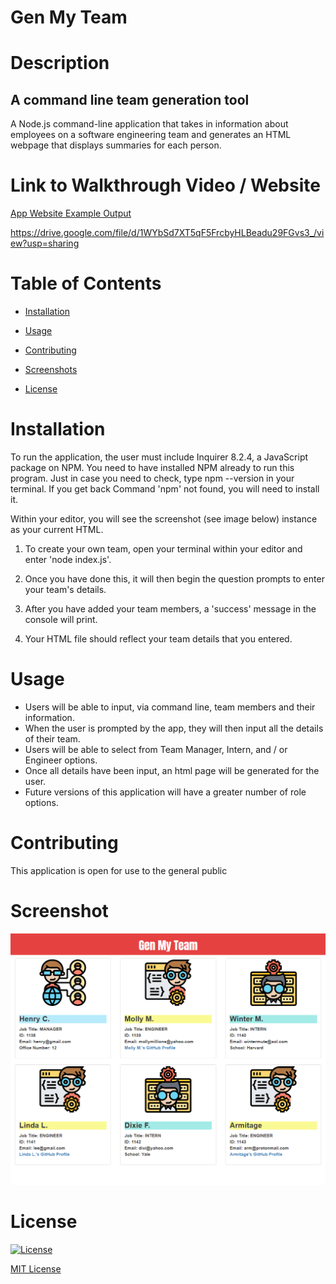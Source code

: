 # Gen My Team

# Description

## A command line team generation tool
 
A Node.js command-line application that takes in information about employees on a software engineering team and generates an HTML webpage that displays summaries for each person. 
 
# Link to Walkthrough Video / Website

[App Website Example Output](https://gen-my-team.netlify.app/)

https://drive.google.com/file/d/1WYbSd7XT5qF5FrcbyHLBeadu29FGvs3_/view?usp=sharing

# Table of Contents

  * [Installation](#installation)

  * [Usage](#usage)

  * [Contributing](#contributing)

  * [Screenshots](#screenshots)

  * [License](#license)


# Installation

To run the application, the user must include Inquirer 8.2.4, a JavaScript package on NPM. You need to have installed NPM already to run this program. Just in case you need to check, type npm --version in your terminal. If you get back Command 'npm' not found, you will need to install it.  

Within your editor, you will see the screenshot (see image below) instance as your current HTML.    

1. To create your own team, open your terminal within your editor and enter 'node index.js'.    

2. Once you have done this, it will then begin the question prompts to enter your team's details.

3. After you have added your team members, a 'success' message in the console will print.  

4. Your HTML file should reflect your team details that you entered.
 
# Usage

  * Users will be able to input, via command line, team members and their information.
  * When the user is prompted by the app, they will then input all the details of their team.
  * Users will be able to select from Team Manager, Intern, and / or Engineer options.
  * Once all details have been input, an html page will be generated for the user.
  * Future versions of this application will have a greater number of role options.
 
# Contributing

This application is open for use to the general public

# Screenshot

![screenshot one](/assets/images/team_screen1.png "Page Output") 
 
# License

[![License](https://img.shields.io/badge/License-MIT-yellow.svg)](https://opensource.org/licenses/MIT)

[MIT License](LICENSE.md)

